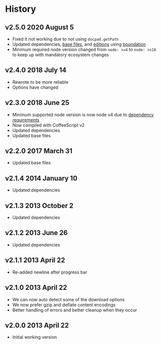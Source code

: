 # History

## v2.5.0 2020 August 5

-   Fixed it not working due to not using `docpad.getPath`
-   Updated dependencies, [base files](https://github.com/bevry/base), and [editions](https://editions.bevry.me) using [boundation](https://github.com/bevry/boundation)
-   Minimum required node version changed from `node: >=4` to `node: >=10` to keep up with mandatory ecosystem changes

## v2.4.0 2018 July 14

-   Rewrote to be more reliable
-   Options have changed

## v2.3.0 2018 June 25

-   Minimum supported node version is now node v4 due to [dependency requirements](https://travis-ci.org/docpad/docpad-plugin-downloader/builds/396342787)
-   Now compiled with CoffeeScript v2
-   Updated dependencies
-   Updated base files

## v2.2.0 2017 March 31

-   Updated base files

## v2.1.4 2014 January 10

-   Updated dependencies

## v2.1.3 2013 October 2

-   Updated dependencies

## v2.1.2 2013 June 26

-   Updated dependencies

## v2.1.1 2013 April 22

-   Re-added newline after progress bar

## v2.1.0 2013 April 22

-   We can now auto detect some of the download options
-   We now prefer gzip and deflate content encodings
-   Better handling of errors and better cleanup when they occur

## v2.0.0 2013 April 22

-   Initial working version
